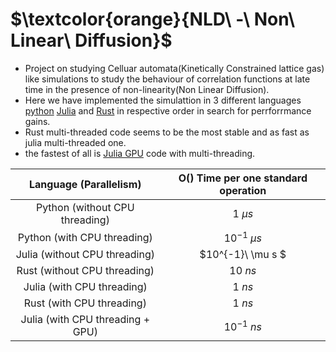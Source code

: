 # $\textcolor{orange}{NLD\ -\ Non\ Linear\ Diffusion}$ 
- Project on studying Celluar automata(Kinetically Constrained lattice gas) like simulations to study the behaviour of correlation functions at late time in the presence of non-linearity(Non Linear Diffusion).
- Here we have implemented the simulattion in 3 different languages [python](./old) [Julia](./Julia) and [Rust](./nld_rust) in respective order in search for perrforrmance gains.
- Rust multi-threaded code seems to be the most stable and as fast as julia multi-threaded one.
- the fastest of all is [Julia GPU](./Gpu) code with multi-threading.

| Language (Parallelism) | O() Time per one standard operation |
| :---: | :---: |
| Python (without CPU threading) | $1\ \mu s$ |
| Python (with CPU threading) | $10^{-1}\ \mu s$ |
| Julia (without CPU threading) | $10^{-1}\ \mu s $ |
| Rust (without CPU threading) | $10\ ns$ |
| Julia (with CPU threading) | $1\ ns$ |
| Rust (with CPU threading) | $1\ ns$ |
| Julia (with CPU threading + GPU) | $10^{-1}\ ns$ |
